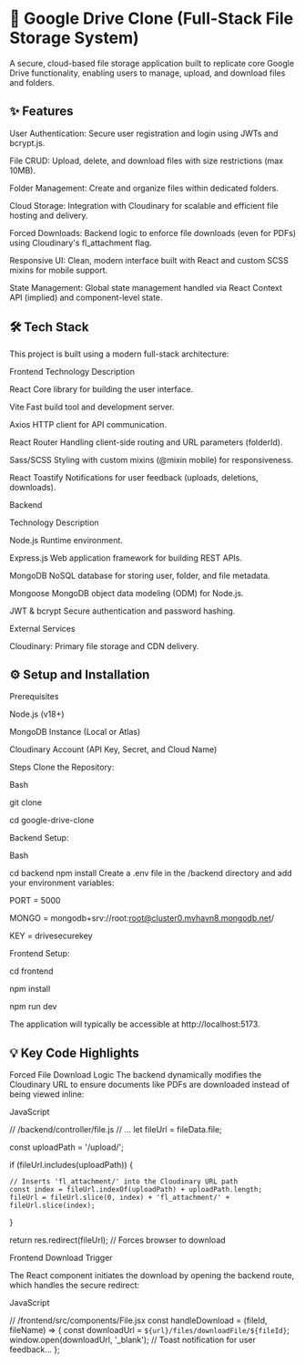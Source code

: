 # 🚀 Google Drive Clone (Full-Stack File Storage System)
A secure, cloud-based file storage application built to replicate core Google Drive functionality, enabling users to manage, upload, and download files and folders.

## ✨ Features
User Authentication: Secure user registration and login using JWTs and bcrypt.js.

File CRUD: Upload, delete, and download files with size restrictions (max 10MB).

Folder Management: Create and organize files within dedicated folders.

Cloud Storage: Integration with Cloudinary for scalable and efficient file hosting and delivery.

Forced Downloads: Backend logic to enforce file downloads (even for PDFs) using Cloudinary's fl_attachment flag.

Responsive UI: Clean, modern interface built with React and custom SCSS mixins for mobile support.

State Management: Global state management handled via React Context API (implied) and component-level state.

## 🛠️ Tech Stack
This project is built using a modern full-stack architecture:

Frontend
Technology	Description

React	Core library for building the user interface.

Vite	Fast build tool and development server.

Axios	HTTP client for API communication.

React Router	Handling client-side routing and URL parameters (folderId).

Sass/SCSS	Styling with custom mixins (@mixin mobile) for responsiveness.

React Toastify	Notifications for user feedback (uploads, deletions, downloads).

Backend

Technology	Description

Node.js	Runtime environment.

Express.js	Web application framework for building REST APIs.

MongoDB	NoSQL database for storing user, folder, and file metadata.

Mongoose	MongoDB object data modeling (ODM) for Node.js.

JWT & bcrypt	Secure authentication and password hashing.

External Services

Cloudinary: Primary file storage and CDN delivery.

## ⚙️ Setup and Installation


Prerequisites

Node.js (v18+)

MongoDB Instance (Local or Atlas)

Cloudinary Account (API Key, Secret, and Cloud Name)

Steps
Clone the Repository:

Bash

git clone <repository-url>

cd google-drive-clone

Backend Setup:

Bash

cd backend
npm install
Create a .env file in the /backend directory and add your environment variables:

PORT = 5000

MONGO = mongodb+srv://root:root@cluster0.mvhavn8.mongodb.net/

KEY = drivesecurekey


Frontend Setup:


cd frontend

npm install

npm run dev

The application will typically be accessible at http://localhost:5173.

## 💡 Key Code Highlights
Forced File Download Logic
The backend dynamically modifies the Cloudinary URL to ensure documents like PDFs are downloaded instead of being viewed inline:

JavaScript

// /backend/controller/file.js
// ...
let fileUrl = fileData.file;

const uploadPath = '/upload/';

if (fileUrl.includes(uploadPath)) {

    // Inserts 'fl_attachment/' into the Cloudinary URL path
    const index = fileUrl.indexOf(uploadPath) + uploadPath.length;
    fileUrl = fileUrl.slice(0, index) + 'fl_attachment/' + fileUrl.slice(index);
}

return res.redirect(fileUrl); // Forces browser to download

Frontend Download Trigger

The React component initiates the download by opening the backend route, which handles the secure redirect:

JavaScript

// /frontend/src/components/File.jsx
const handleDownload = (fileId, fileName) => {
    const downloadUrl = `${url}/files/downloadFile/${fileId}`;
    window.open(downloadUrl, '_blank');
    // Toast notification for user feedback...
};
